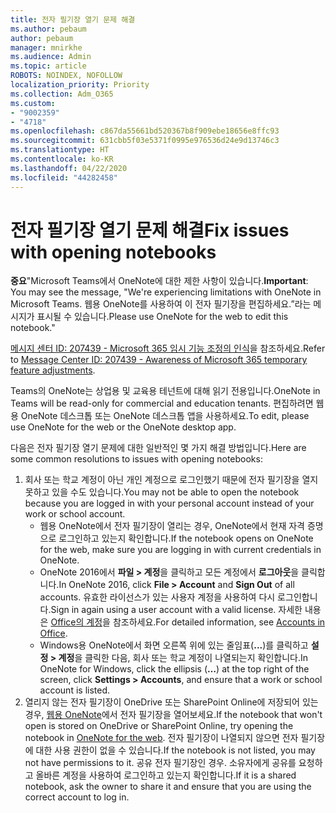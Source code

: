```yaml
---
title: 전자 필기장 열기 문제 해결
ms.author: pebaum
author: pebaum
manager: mnirkhe
ms.audience: Admin
ms.topic: article
ROBOTS: NOINDEX, NOFOLLOW
localization_priority: Priority
ms.collection: Adm_O365
ms.custom:
- "9002359"
- "4718"
ms.openlocfilehash: c867da55661bd520367b8f909ebe18656e8ffc93
ms.sourcegitcommit: 631cbb5f03e5371f0995e976536d24e9d13746c3
ms.translationtype: HT
ms.contentlocale: ko-KR
ms.lasthandoff: 04/22/2020
ms.locfileid: "44282458"
---
```

# <a name="fix-issues-with-opening-notebooks"></a><span data-ttu-id="06626-102">전자 필기장 열기 문제 해결</span><span class="sxs-lookup"><span data-stu-id="06626-102">Fix issues with opening notebooks</span></span>

<span data-ttu-id="06626-103">**중요**"Microsoft Teams에서 OneNote에 대한 제한 사항이 있습니다.</span><span class="sxs-lookup"><span data-stu-id="06626-103">**Important**: You may see the message, "We're experiencing limitations with OneNote in Microsoft Teams.</span></span> <span data-ttu-id="06626-104">웹용 OneNote를 사용하여 이 전자 필기장을 편집하세요.”라는 메시지가 표시될 수 있습니다.</span><span class="sxs-lookup"><span data-stu-id="06626-104">Please use OneNote for the web to edit this notebook."</span></span>

<span data-ttu-id="06626-105">[메시지 센터 ID: 207439 - Microsoft 365 임시 기능 조정의 인식](https://admin.microsoft.com/Adminportal/Home?source=applauncher#MessageCenter?id=MC207439)을 참조하세요.</span><span class="sxs-lookup"><span data-stu-id="06626-105">Refer to [Message Center ID: 207439 - Awareness of Microsoft 365 temporary feature adjustments](https://admin.microsoft.com/Adminportal/Home?source=applauncher#MessageCenter?id=MC207439).</span></span>

<span data-ttu-id="06626-106">Teams의 OneNote는 상업용 및 교육용 테넌트에 대해 읽기 전용입니다.</span><span class="sxs-lookup"><span data-stu-id="06626-106">OneNote in Teams will be read-only for commercial and education tenants.</span></span> <span data-ttu-id="06626-107">편집하려면 웹용 OneNote 데스크톱 또는 OneNote 데스크톱 앱을 사용하세요.</span><span class="sxs-lookup"><span data-stu-id="06626-107">To edit, please use OneNote for the web or the OneNote desktop app.</span></span>

<span data-ttu-id="06626-108">다음은 전자 필기장 열기 문제에 대한 일반적인 몇 가지 해결 방법입니다.</span><span class="sxs-lookup"><span data-stu-id="06626-108">Here are some common resolutions to issues with opening notebooks:</span></span>

1. <span data-ttu-id="06626-109">회사 또는 학교 계정이 아닌 개인 계정으로 로그인했기 때문에 전자 필기장을 열지못하고 있을 수도 있습니다.</span><span class="sxs-lookup"><span data-stu-id="06626-109">You may not be able to open the notebook because you are logged in with your personal account instead of your work or school account.</span></span>
    - <span data-ttu-id="06626-110">웹용 OneNote에서 전자 필기장이 열리는 경우, OneNote에서 현재 자격 증명으로 로그인하고 있는지 확인합니다.</span><span class="sxs-lookup"><span data-stu-id="06626-110">If the notebook opens on OneNote for the web, make sure you are logging in with current credentials in OneNote.</span></span>
    - <span data-ttu-id="06626-111">OneNote 2016에서 **파일 > 계정**을 클릭하고 모든 계정에서 **로그아웃**을 클릭합니다.</span><span class="sxs-lookup"><span data-stu-id="06626-111">In OneNote 2016, click **File > Account** and **Sign Out** of all accounts.</span></span> <span data-ttu-id="06626-112">유효한 라이선스가 있는 사용자 계정을 사용하여 다시 로그인합니다.</span><span class="sxs-lookup"><span data-stu-id="06626-112">Sign in again using a user account with a valid license.</span></span> <span data-ttu-id="06626-113">자세한 내용은 [Office의 계정](https://support.office.com/article/accounts-in-office-628ea040-f265-49de-b986-be09c3ebf8a9)을 참조하세요.</span><span class="sxs-lookup"><span data-stu-id="06626-113">For detailed information, see [Accounts in Office](https://support.office.com/article/accounts-in-office-628ea040-f265-49de-b986-be09c3ebf8a9).</span></span> 
    - <span data-ttu-id="06626-114">Windows용 OneNote에서 화면 오른쪽 위에 있는 줄임표(**...**)를 클릭하고 **설정 > 계정**을 클릭한 다음, 회사 또는 학교 계정이 나열되는지 확인합니다.</span><span class="sxs-lookup"><span data-stu-id="06626-114">In OneNote for Windows, click the ellipsis (**…**) at the top right of the screen, click **Settings > Accounts**, and ensure that a work or school account is listed.</span></span> 
2. <span data-ttu-id="06626-115">열리지 않는 전자 필기장이 OneDrive 또는 SharePoint Online에 저장되어 있는 경우, [웹용 OneNote](https://onenote.com)에서 전자 필기장을 열어보세요.</span><span class="sxs-lookup"><span data-stu-id="06626-115">If the notebook that won't open is stored on OneDrive or SharePoint Online, try opening the notebook in [OneNote for the web](https://onenote.com).</span></span> <span data-ttu-id="06626-116">전자 필기장이 나열되지 않으면 전자 필기장에 대한 사용 권한이 없을 수 있습니다.</span><span class="sxs-lookup"><span data-stu-id="06626-116">If the notebook is not listed, you may not have permissions to it.</span></span> <span data-ttu-id="06626-117">공유 전자 필기장인 경우. 소유자에게 공유를 요청하고 올바른 계정을 사용하여 로그인하고 있는지 확인합니다.</span><span class="sxs-lookup"><span data-stu-id="06626-117">If it is a shared notebook, ask the owner to share it and ensure that you are using the correct account to log in.</span></span>
